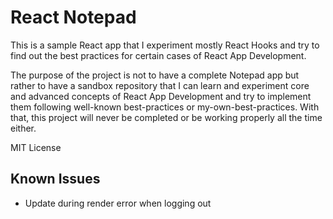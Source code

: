 # React Notepad
This is a sample React app that I experiment mostly React Hooks and try to
find out the best practices for certain cases of React App Development.

The purpose of the project is not to have a complete Notepad app but rather to have
a sandbox repository that I can learn and experiment core and advanced concepts of
React App Development and try to implement them following well-known best-practices or
my-own-best-practices. With that, this project will never be completed or be working
properly all the time either.

MIT License


## Known Issues
- Update during render error when logging out

